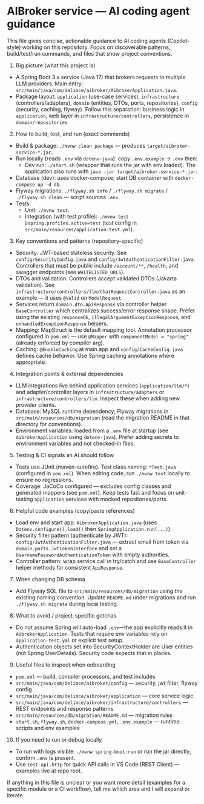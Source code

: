 <!-- Copilot instructions for the aibroker-service repository -->
# AIBroker service — AI coding agent guidance

This file gives concise, actionable guidance to AI coding agents (Copilot-style) working on this repository. Focus on discoverable patterns, build/test/run commands, and files that show project conventions.

1) Big picture (what this project is)
- A Spring Boot 3.x service (Java 17) that brokers requests to multiple LLM providers. Main entry: `src/main/java/com/delimce/aibroker/AibrokerApplication.java`.
- Package layout: `application` (use-case services), `infrastructure` (controllers/adapters), `domain` (entities, DTOs, ports, repositories), `config` (security, caching, flyway). Follow this separation: business logic in `application`, web layer in `infrastructure/controllers`, persistence in `domain/repositories`.

2) How to build, test, and run (exact commands)
- Build & package: `./mvnw clean package` — produces `target/aibroker-service-*.jar`.
- Run locally (reads `.env` via `dotenv-java`): copy `.env.example` -> `.env` then:
  - Dev run: `./start.sh` (wrapper that runs the jar with env loaded). The application also runs with `java -jar target/aibroker-service-*.jar`.
- Database (dev): uses docker-compose; start DB container with `docker-compose up -d db`.
- Flyway migrations: `./flyway.sh info` / `./flyway.sh migrate` / `./flyway.sh clean` — script sources `.env`.
- Tests:
  - Unit: `./mvnw test`.
  - Integration (with test profile): `./mvnw test -Dspring.profiles.active=test` (test config in `src/main/resources/application-test.yml`).

3) Key conventions and patterns (repository-specific)
- Security: JWT-based stateless security. See `config/SecurityConfig.java` and `config/JwtAuthenticationFilter.java`. Controllers that must be public include `/account/**`, `/health`, and swagger endpoints (see `WHITELISTED_URLS`).
- DTOs and validation: Controllers accept validated DTOs (Jakarta validation). See `infrastructure/controllers/llm/ChatRequestController.java` as an example — it uses `@Valid` on `ModelRequest`.
- Services return `domain.dto.ApiResponse` via controller helper `BaseController` which centralizes success/error response shape. Prefer using the existing `responseOk`, `illegalArgumentExceptionResponse`, and `unhandledExceptionResponse` helpers.
- Mapping: MapStruct is the default mapping tool. Annotation processor configured in `pom.xml` — use `@Mapper` with `componentModel = "spring"` (already enforced by compiler arg).
- Caching: `@EnableCaching` at main app and `config/CacheConfig.java` defines cache behavior. Use Spring caching annotations where appropriate.

4) Integration points & external dependencies
- LLM integrations live behind application services (`application/llm/*`) and adapter/controller layers in `infrastructure/adapters` or `infrastructure/controllers/llm`. Inspect these when adding new provider clients.
- Database: MySQL runtime dependency; Flyway migrations in `src/main/resources/db/migration` (read the migration README in that directory for conventions).
- Environment variables: loaded from a `.env` file at startup (see `AibrokerApplication` using `dotenv-java`). Prefer adding secrets to environment variables and not checked-in files.

5) Testing & CI signals an AI should follow
- Tests use JUnit (maven-surefire). Test class naming: `*Test.java` (configured in `pom.xml`). When editing code, run `./mvnw test` locally to ensure no regressions.
- Coverage: JaCoCo configured — excludes config classes and generated mappers (see `pom.xml`). Keep tests fast and focus on unit-testing `application` services with mocked repositories/ports.

6) Helpful code examples (copy/paste references)
- Load env and start app: `AibrokerApplication.java` (uses `Dotenv.configure().load()` then `SpringApplication.run(...)`).
- Security filter pattern (authenticate by JWT): `config/JwtAuthenticationFilter.java` — extract email from token via `domain.ports.JwtTokenInterface` and set a `UsernamePasswordAuthenticationToken` with empty authorities.
- Controller pattern: wrap service call in try/catch and use `BaseController` helper methods for consistent `ApiResponse`.

7) When changing DB schema
- Add Flyway SQL file to `src/main/resources/db/migration` using the existing naming convention. Update `README.md` under migrations and run `./flyway.sh migrate` during local testing.

8) What to avoid / project-specific gotchas
- Do not assume Spring will auto-load `.env`—the app explicitly reads it in `AibrokerApplication`. Tests that require env variables rely on `application-test.yml` or explicit test setup.
- Authentication objects set into SecurityContextHolder are User entities (not Spring UserDetails). Security code expects that in places.

9) Useful files to inspect when onboarding
- `pom.xml` — build, compiler processors, and test includes
- `src/main/java/com/delimce/aibroker/config` — security, jwt filter, flyway config
- `src/main/java/com/delimce/aibroker/application` — core service logic
- `src/main/java/com/delimce/aibroker/infrastructure/controllers` — REST endpoints and response patterns
- `src/main/resources/db/migration/README.md` — migration rules
- `start.sh`, `flyway.sh`, `docker-compose.yml`, `.env.example` — runtime scripts and env examples

10) If you need to run or debug locally
- To run with logs visible: `./mvnw spring-boot:run` or run the jar directly; confirm `.env` is present.
- Use `test-api.http` for quick API calls in VS Code (REST Client) — examples live at repo root.

If anything in this file is unclear or you want more detail (examples for a specific module or a CI workflow), tell me which area and I will expand or iterate.
